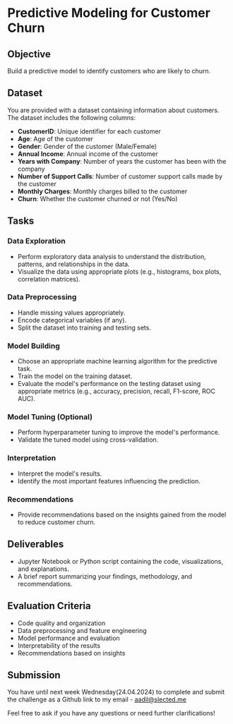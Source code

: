 # Predictive Modeling for Customer Churn

## Objective
Build a predictive model to identify customers who are likely to churn.

## Dataset
You are provided with a dataset containing information about customers. The dataset includes the following columns:

- **CustomerID**: Unique identifier for each customer
- **Age**: Age of the customer
- **Gender**: Gender of the customer (Male/Female)
- **Annual Income**: Annual income of the customer
- **Years with Company**: Number of years the customer has been with the company
- **Number of Support Calls**: Number of customer support calls made by the customer
- **Monthly Charges**: Monthly charges billed to the customer
- **Churn**: Whether the customer churned or not (Yes/No)

## Tasks

### Data Exploration
- Perform exploratory data analysis to understand the distribution, patterns, and relationships in the data.
- Visualize the data using appropriate plots (e.g., histograms, box plots, correlation matrices).

### Data Preprocessing
- Handle missing values appropriately.
- Encode categorical variables (if any).
- Split the dataset into training and testing sets.

### Model Building
- Choose an appropriate machine learning algorithm for the predictive task.
- Train the model on the training dataset.
- Evaluate the model's performance on the testing dataset using appropriate metrics (e.g., accuracy, precision, recall, F1-score, ROC AUC).

### Model Tuning (Optional)
- Perform hyperparameter tuning to improve the model's performance.
- Validate the tuned model using cross-validation.

### Interpretation
- Interpret the model's results.
- Identify the most important features influencing the prediction.

### Recommendations
- Provide recommendations based on the insights gained from the model to reduce customer churn.

## Deliverables
- Jupyter Notebook or Python script containing the code, visualizations, and explanations.
- A brief report summarizing your findings, methodology, and recommendations.

## Evaluation Criteria
- Code quality and organization
- Data preprocessing and feature engineering
- Model performance and evaluation
- Interpretability of the results
- Recommendations based on insights

## Submission
You have until next week Wednesday(24.04.2024) to complete and submit the challenge as a Github link to my email - aadil@slected.me

Feel free to ask if you have any questions or need further clarifications!
